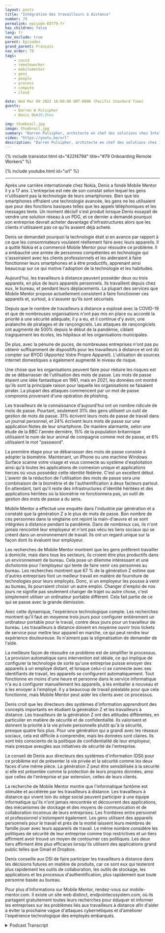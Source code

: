 ```yaml
---
layout: posts
title: "Intégration des travailleurs à distance"
number: 79
permalink: episode-EDT79-fr
has_children: false
lang: fr
nav_exclude: true
parent: Épisodes
grand_parent: Français
nav_order: 79
tags:
    - covid
    - remoteworker
    - mobilementor
    - genz
    - people
    - process
    - compute
    - cloud

date: Wed Mar 09 2022 16:00:00 GMT-0800 (Pacific Standard Time)
guests:
    - Darren W Pulsipher
    - Denis O&#39;Shea

img: thumbnail.jpg
image: thumbnail.jpg
summary: "Darren Pulsipher, architecte en chef des solutions chez Intel, a parlé avec Denis O'Shea, fondateur de Mobile Mentor, de son expérience, de ses recherches et de ses conseils sur l'intégration des travailleurs à distance, en particulier ceux de la génération Z."
video: "https://youtu.be/url"
description: "Darren Pulsipher, architecte en chef des solutions chez Intel, a parlé avec Denis O'Shea, fondateur de Mobile Mentor, de son expérience, de ses recherches et de ses conseils sur l'intégration des travailleurs à distance, en particulier ceux de la génération Z."
---
```


<div>
{% include transistor.html id="422f479d" title="#79 Onboarding Remote Workers" %}

{% include youtube.html id="url" %}
</div>

---

Après une carrière internationale chez Nokia, Denis a fondé Mobile Mentor il y a 17 ans. L'entreprise est née de son constat selon lequel les gens n'utilisaient pas la technologie de leurs smartphones. Bien que les smartphones offraient une technologie avancée, les gens ne les utilisaient que pour des fonctions basiques telles que les appels téléphoniques et les messages texte. Un moment décisif s'est produit lorsque Denis essayait de vendre une solution réseau à un PDG, et ce dernier a demandé pourquoi son entreprise devrait acheter davantage d'infrastructures alors que les clients n'utilisaient pas ce qu'ils avaient déjà acheté.

Denis se demandait pourquoi la technologie était si en avance par rapport à ce que les consommateurs voulaient réellement faire avec leurs appareils. Il a quitté Nokia et a commencé Mobile Mentor pour résoudre ce problème. Il a embauché une armée de personnes compétentes en technologie qui s'assoiraient avec les clients professionnels et les aideraient à faire fonctionner leurs smartphones et à être productifs, apprenant ainsi beaucoup sur ce qui motive l'adoption de la technologie et les habitudes.

Aujourd'hui, les travailleurs à distance peuvent posséder deux ou trois appareils, en plus de leurs appareils personnels. Ils travaillent depuis chez eux, le bureau, et pendant leurs déplacements. La plupart des services que Mobile Mentor propose actuellement consistent à faire fonctionner ces appareils et, surtout, à s'assurer qu'ils sont sécurisés.

Depuis que le nombre de travailleurs à distance a explosé avec la COVID-19 et que de nombreuses organisations n'ont pas mis en place ou accordé la priorité à une sécurité adéquate, il y a eu, et il continue d'y avoir, une avalanche de piratages et de rançongiciels. Les attaques de rançongiciels ont augmenté de 500% depuis le début de la pandémie, ciblant tragiquement les écoles, les hôpitaux et les organisations municipales.

De plus, avec la pénurie de puces, de nombreuses entreprises n'ont pas pu obtenir suffisamment de dispositifs pour les travailleurs à distance et ont dû compter sur BYOD (Apportez Votre Propre Appareil). L'utilisation de sources internet domestiques a également augmenté le niveau de risque.

Une chose que les organisations peuvent faire pour réduire les risques est de se débarrasser de l'utilisation des mots de passe. Les mots de passe étaient une idée fantastique en 1961, mais en 2021, les données ont montré qu'ils sont la principale raison pour laquelle les organisations se faisaient pirater. La plupart des attaques commencent par un mot de passe compromis provenant d'une opération de phishing.

Les travailleurs de la connaissance d'aujourd'hui ont un nombre ridicule de mots de passe. Pourtant, seulement 31% des gens utilisent un outil de gestion de mots de passe. 31% écrivent leurs mots de passe de travail dans un journal personnel, et 24% écrivent leurs mots de passe sur une application Notes de leur smartphone. De manière alarmante, selon une étude de la BBC l'année dernière, 15% de la population britannique utilisaient le nom de leur animal de compagnie comme mot de passe, et 6% utilisaient le mot "password".

La première étape pour se débarrasser des mots de passe consiste à adopter la biométrie. Maintenant, un iPhone ou une machine Windows Surface scanne votre visage et vous connecte au système d'exploitation ainsi qu'à toutes les applications de connexion unique et applications tierces où vous possédez cette identité fédérée. C'est un excellent début. L'avenir de la réduction de l'utilisation des mots de passe sera une combinaison de la biométrie et de l'authentification à deux facteurs partout. En attendant, tant qu'il reste des infrastructures d'identité héritées et des applications héritées où la biométrie ne fonctionnera pas, un outil de gestion des mots de passe a du sens.

Mobile Mentor a effectué une enquête dans l'industrie par génération et a constaté que la génération Z a le plus de mots de passe. Bon nombre de ces personnes dans la vingtaine ont rejoint la main-d'œuvre et se sont intégrées à distance pendant la pandémie. Dans de nombreux cas, ils n'ont jamais rencontré leur employeur et n'ont pas vécu les liens sociaux qui se créent dans un environnement de travail. Ils ont un regard unique sur la façon dont ils évaluent leur employeur.

Les recherches de Mobile Mentor montrent que les gens préfèrent travailler à domicile, mais dans tous les secteurs, ils croient être plus productifs dans un environnement de bureau. Cela pose un dilemme intéressant et une dichotomie pour l'employeur qui tente de faire venir ces personnes au bureau. Les recherches montrent que 67 % de la génération Z estime que d'autres entreprises font un meilleur travail en matière de fourniture de technologies pour leurs employés. Donc, si un employeur les pousse à venir au bureau, ils pourraient choisir un autre emploi. Changer d'emploi de nos jours ne signifie pas seulement changer de trajet ou autre chose, c'est simplement utiliser un ordinateur portable différent. Cela fait partie de ce qui se passe avec la grande démission.

Avec cette dynamique, l'expérience technologique compte. Les recherches montrent qu'il faut en moyenne trois jours pour configurer entièrement un ordinateur portable pour le travail, contre deux jours pour un travailleur de bureau. Les travailleurs à distance doivent en moyenne ouvrir trois tickets de service pour mettre leur appareil en marche, ce qui peut rendre leur expérience douloureuse. Ils n'aiment pas la stigmatisation de demander de l'aide.

La meilleure façon de résoudre ce problème est de simplifier le processus. La provision automatique sans intervention est idéale, ce qui implique de configurer la technologie de sorte qu'une entreprise puisse envoyer des appareils à un employé distant, et lorsque celui-ci se connecte avec ses identifiants de travail, les appareils se configurent automatiquement. Tout fonctionne en moins d'une heure et personne dans le service informatique n'a eu à configurer manuellement les appareils, à les emballer à nouveau et à les envoyer à l'employé. Il y a beaucoup de travail préalable pour que cela fonctionne, mais Mobile Mentor peut aider les clients avec ce processus.

Denis croit que les directeurs des systèmes d'information apprendront des concepts importants en étudiant la génération Z et les travailleurs à distance. Les travailleurs de la génération Z ont des attitudes différentes, en particulier en matière de sécurité et de confidentialité. Ils valorisent et donnent la priorité à la vie privée personnelle plutôt qu'à la sécurité, presque quatre fois plus. Pour une génération qui a grandi avec les réseaux sociaux, cela est difficile à comprendre, mais les données sont claires. Ils sont très conscients de la politique de confidentialité de leur employeur, mais presque aveugles aux initiatives de sécurité de l'entreprise.

Le conseil de Denis aux directeurs des systèmes d'information (DSI) pour ce problème est de présenter la vie privée et la sécurité comme les deux faces d'une même pièce. La génération Z peut être sensibilisée à la sécurité si elle est présentée comme la protection de leurs propres données, ainsi que celles de l'entreprise et par extension, celles de leurs clients.

La recherche de Mobile Mentor montre que l'informatique fantôme est stimulée et accélérée par les travailleurs à distance. Les travailleurs à distance qui vivent loin du siège social peuvent participer à une équipe informatique qu'ils n'ont jamais rencontrée et découvrent des applications, des mécanismes de stockage et des moyens de communication et de collaboration inconnus de leurs entreprises. Les frontières entre personnel et professionnel s'estompent également. Les gens utilisent des appareils personnels pour le travail et près de la moitié laissent leurs membres de famille jouer avec leurs appareils de travail. Le même nombre considère les politiques de sécurité de leur entreprise comme trop restrictives et un tiers affirment avoir trouvé un moyen de contourner ces politiques. Les deux tiers affirment être plus efficaces lorsqu'ils utilisent des applications grand public telles que Gmail et Dropbox.

Denis conseille aux DSI de faire participer les travailleurs à distance dans les décisions futures en matière de produits, car ce sont eux qui testeront plus rapidement les outils de collaboration, les outils de stockage, les applications et les processus d'authentification, plus rapidement que toute personne basée au bureau.

Pour plus d'informations sur Mobile Mentor, rendez-vous sur mobile-mentor.com. Il existe un site web distinct, endpointecosystem.com, où ils partagent gratuitement toutes leurs recherches pour éduquer et informer les entreprises sur les problèmes liés aux travailleurs à distance afin d'aider à éviter la prochaine vague d'attaques cybernétiques et d'améliorer l'expérience technologique des employés embarqués.



<details>
<summary> Podcast Transcript </summary>

<p></p>

</details>
